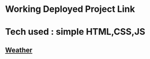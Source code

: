 # Working Deployed Project Link     
# Tech used : simple HTML,CSS,JS     
## [Weather](https://1jsprojectweather.pages.dev/)
